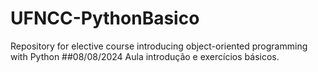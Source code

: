 # UFNCC-PythonBasico
Repository for elective course introducing object-oriented programming with Python
##08/08/2024
Aula introdução e exercícios básicos.
